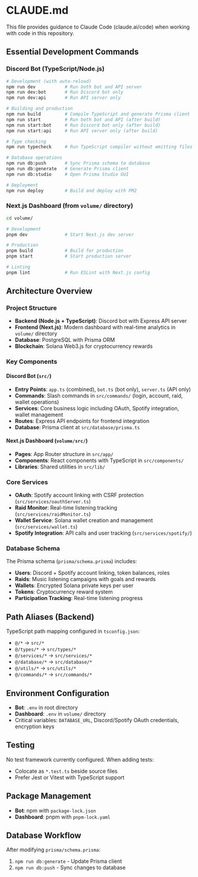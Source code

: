 # CLAUDE.md

This file provides guidance to Claude Code (claude.ai/code) when working with code in this repository.

## Essential Development Commands

### Discord Bot (TypeScript/Node.js)
```bash
# Development (with auto-reload)
npm run dev           # Run both bot and API server
npm run dev:bot       # Run Discord bot only  
npm run dev:api       # Run API server only

# Building and production
npm run build         # Compile TypeScript and generate Prisma client
npm run start         # Run both bot and API (after build)
npm run start:bot     # Run Discord bot only (after build)
npm run start:api     # Run API server only (after build)

# Type checking
npm run typecheck     # Run TypeScript compiler without emitting files

# Database operations
npm run db:push       # Sync Prisma schema to database
npm run db:generate   # Generate Prisma client
npm run db:studio     # Open Prisma Studio GUI

# Deployment
npm run deploy        # Build and deploy with PM2
```

### Next.js Dashboard (from `volume/` directory)
```bash
cd volume/

# Development
pnpm dev              # Start Next.js dev server

# Production
pnpm build            # Build for production
pnpm start            # Start production server

# Linting
pnpm lint             # Run ESLint with Next.js config
```

## Architecture Overview

### Project Structure
- **Backend (Node.js + TypeScript)**: Discord bot with Express API server
- **Frontend (Next.js)**: Modern dashboard with real-time analytics in `volume/` directory
- **Database**: PostgreSQL with Prisma ORM
- **Blockchain**: Solana Web3.js for cryptocurrency rewards

### Key Components

#### Discord Bot (`src/`)
- **Entry Points**: `app.ts` (combined), `bot.ts` (bot only), `server.ts` (API only)
- **Commands**: Slash commands in `src/commands/` (login, account, raid, wallet operations)
- **Services**: Core business logic including OAuth, Spotify integration, wallet management
- **Routes**: Express API endpoints for frontend integration
- **Database**: Prisma client at `src/database/prisma.ts`

#### Next.js Dashboard (`volume/src/`)
- **Pages**: App Router structure in `src/app/`
- **Components**: React components with TypeScript in `src/components/`
- **Libraries**: Shared utilities in `src/lib/`

### Core Services
- **OAuth**: Spotify account linking with CSRF protection (`src/services/oauthServer.ts`)
- **Raid Monitor**: Real-time listening tracking (`src/services/raidMonitor.ts`)
- **Wallet Service**: Solana wallet creation and management (`src/services/wallet.ts`)
- **Spotify Integration**: API calls and user tracking (`src/services/spotify/`)

### Database Schema
The Prisma schema (`prisma/schema.prisma`) includes:
- **Users**: Discord + Spotify account linking, token balances, roles
- **Raids**: Music listening campaigns with goals and rewards
- **Wallets**: Encrypted Solana private keys per user
- **Tokens**: Cryptocurrency reward system
- **Participation Tracking**: Real-time listening progress

## Path Aliases (Backend)
TypeScript path mapping configured in `tsconfig.json`:
- `@/*` → `src/*`
- `@/types/*` → `src/types/*`
- `@/services/*` → `src/services/*`
- `@/database/*` → `src/database/*`
- `@/utils/*` → `src/utils/*`
- `@/commands/*` → `src/commands/*`

## Environment Configuration
- **Bot**: `.env` in root directory
- **Dashboard**: `.env` in `volume/` directory
- Critical variables: `DATABASE_URL`, Discord/Spotify OAuth credentials, encryption keys

## Testing
No test framework currently configured. When adding tests:
- Colocate as `*.test.ts` beside source files
- Prefer Jest or Vitest with TypeScript support

## Package Management
- **Bot**: npm with `package-lock.json`
- **Dashboard**: pnpm with `pnpm-lock.yaml`

## Database Workflow
After modifying `prisma/schema.prisma`:
1. `npm run db:generate` - Update Prisma client
2. `npm run db:push` - Sync changes to database